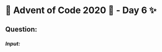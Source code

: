 # :christmas_tree: Advent of Code 2020 :christmas_tree: - Day 6 :sparkles:
## Question: 
>
>
>

### *Input:*

>
>
>